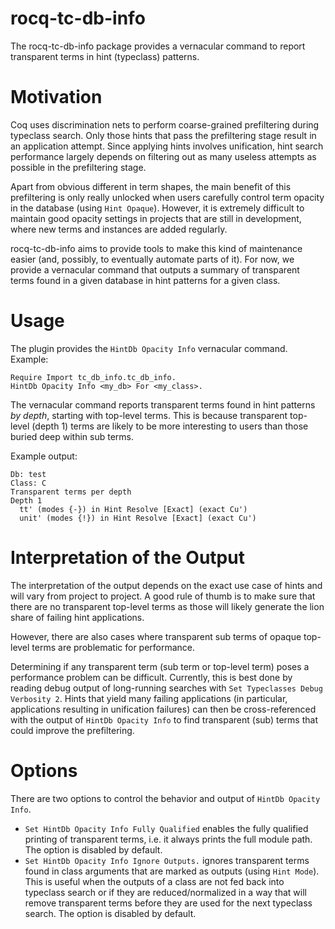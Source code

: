 rocq-tc-db-info
====================
The rocq-tc-db-info package provides a vernacular command to report
transparent terms in hint (typeclass) patterns.

Motivation
=============
Coq uses discrimination nets to perform coarse-grained prefiltering during
typeclass search. Only those hints that pass the prefiltering stage result in an
application attempt. Since applying hints involves unification, hint search
performance largely depends on filtering out as many useless attempts as
possible in the prefiltering stage. 

Apart from obvious different in term shapes, the main benefit of this
prefiltering is only really unlocked when users carefully control term opacity
in the database (using `Hint Opaque`). However, it is extremely difficult to
maintain good opacity settings in projects that are still in development, where
new terms and instances are added regularly.

rocq-tc-db-info aims to provide tools to make this kind of maintenance easier
(and, possibly, to eventually automate parts of it). For now, we provide a
vernacular command that outputs a summary of transparent terms found in a given
database in hint patterns for a given class.

Usage
=======
The plugin provides the `HintDb Opacity Info` vernacular command. Example:

```coq
Require Import tc_db_info.tc_db_info.
HintDb Opacity Info <my_db> For <my_class>.
```

The vernacular command reports transparent terms found in hint patterns *by
depth*, starting with top-level terms. This is because transparent top-level (depth 1)
terms are likely to be more interesting to users than those buried deep within
sub terms.

Example output:
```
Db: test
Class: C
Transparent terms per depth
Depth 1
  tt' (modes {-}) in Hint Resolve [Exact] (exact Cu')
  unit' (modes {!}) in Hint Resolve [Exact] (exact Cu')
```

Interpretation of the Output
=====================================
The interpretation of the output depends on the exact use case of hints and
will vary from project to project. A good rule of thumb is to make sure that
there are no transparent top-level terms as those will likely generate the lion
share of failing hint applications.

However, there are also cases where transparent sub terms of opaque top-level
terms are problematic for performance. 

Determining if any transparent term (sub term or top-level term) poses a
performance problem can be difficult. Currently, this is best done by reading
debug output of long-running searches with `Set Typeclasses Debug Verbosity 2`.
Hints that yield many failing applications (in particular, applications
resulting in unification failures) can then be cross-referenced with the output
of `HintDb Opacity Info` to find transparent (sub) terms that could improve the
prefiltering.

Options
=========
There are two options to control the behavior and output of `HintDb Opacity
Info`. 

* `Set HintDb Opacity Info Fully Qualified` enables the fully qualified printing
  of transparent terms, i.e. it always prints the full module path. The option
  is disabled by default.
* `Set HintDb Opacity Info Ignore Outputs.` ignores transparent terms found in
  class arguments that are marked as outputs (using `Hint Mode`). This is useful
  when the outputs of a class are not fed back into typeclass search or if they
  are reduced/normalized in a way that will remove transparent terms before they
  are used for the next typeclass search. The option is disabled by default.


